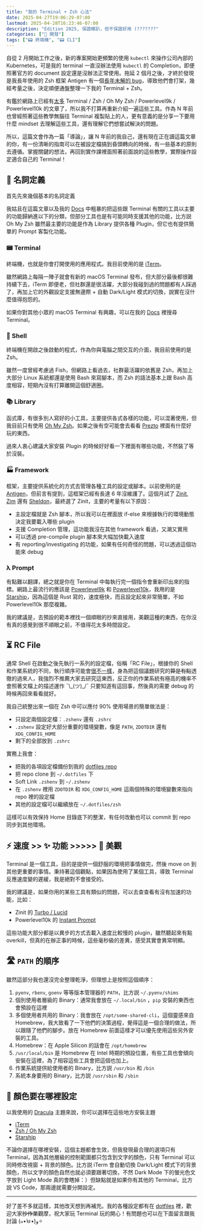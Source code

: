 ```yaml
---
title: "我的 Terminal + Zsh 心法"
date: 2025-04-27T19:06:29-07:00
lastmod: 2025-04-28T16:23:46-07:00
description: "Edition 2025, 保證瞎趴，但不保證好用 (???????"
categories: ["🤖 開發"]
tags: ["📟 終端機", "📟 CLI"]
---
```


自從 2 月開始工作之後，新的專案開始更頻繁的使用 `kubectl` 來操作公司內部的 Kubernetes，可是我的 terminal 一直沒辦法使用 `kubectl` 的 Completion，即便照著官方的 document 設定還是沒辦法正常使用。拖延 2 個月之後，才終於發現是我長年使用的 Zsh 框架 Antigen 有一個[長年未解的 bug](https://github.com/zsh-users/antigen/issues/603)，導致他們會打架，幾經考量之後，決定順便通盤整理一下我的 Terminal + Zsh。

有鑑於網路上已經有[太多](https://www.google.com/search?q=Zsh+Terminal+%E6%95%99%E5%AD%B8) Terminal / Zsh / Oh My Zsh / Powerlevel9k / Powerlevel10k 的文章了，所以我不打算再重新介紹一遍這些工具。作為 N 年前也曾經照著這些教學無腦往 Terminal 複製貼上的人，更有意義的是分享一下要用什麼 mindset 去理解這些工具，還有理解它們想嘗試解決的問題。

所以，這篇文會作為一篇「導論」，讓 N 年前的我自己，還有現在正在讀這篇文章的你，有一份清晰的指南可以在被設定檔搞到昏頭轉向的時候，有一些基本的原則去遵循。掌握關鍵的想法，再回到實作課裡面照著前面說的這些教學，實際操作設定適合自己的 Terminal！

## 📛 名詞定義

首先先來幾個基本的名詞定義

我姑且在這篇文章以及我的 [Docs](https://docs.tomy.me/zsh) 中粗暴的把這些跟 Terminal 有關的工具以主要的功能歸納進以下的分類，但部分工具也是有可能同時支援其他的功能，比方説 Oh My Zsh 雖然最主要的功能是作為 Library 提供各種 Plugin，但它也有提供簡單的 Prompt 客製化功能。

### 📟 Terminal

終端機，也就是你會打開使用的應用程式。我目前使用的是 [iTerm](https://iterm2.com/)。

雖然網路上每隔一陣子就會有新的 macOS Terminal 發布，但大部分最後都很難持續下去，iTerm 即便老，但社群還是很活躍，大部分我碰到過的問題都有人踩過了，再加上它的外觀設定支援無邊際 + 自動 Dark/Light 模式的切換，說實在沒什麼值得抱怨的。

如果你對其他小眾的 macOS Terminal 有興趣，可以在我的 [Docs](https://docs.tomy.me/mac-app) 裡搜尋 Terminal。

### 🐚 Shell

終端機在開啟之後啟動的程式，作為你與電腦之間交互的介面，我目前使用的是 Zsh。

雖然一度曾經考慮過 Fish，但網路上看過去，社群最活躍的依舊是 Zsh，再加上大部分 Linux 系統都還是使用 Bash 來寫腳本，而 Zsh 的語法基本上跟 Bash 高度相容，短期內沒有打算離開這個舒適圈。

### 📚 Library

函式庫，有很多別人寫好的小工具，主要提供各式各樣的功能，可以混著使用，但我目前只有使用 [Oh My Zsh](https://ohmyz.sh/)。如果之後有空可能會去看看 [Prezto](https://github.com/sorin-ionescu/prezto) 裡面有什麼好玩的東西。

過來人衷心建議大家安裝 Plugin 的時候好好看一下裡面有哪些功能，不然裝了等於沒裝。

### 🏭 Framework

框架，主要提供系統化的方式去管理各種工具的設定或腳本。以前使用的是 [Antigen](https://github.com/zsh-users/antigen)，但前言有提到，這框架已經有長達 6 年沒維護了。這個月試了 [Zinit](https://github.com/zdharma-continuum/zinit), [Zim](https://github.com/zimfw/zimfw) 還有 [Sheldon](https://github.com/rossmacarthur/sheldon)，最終選了 Zinit，主要的考量有以下原因：

- 主設定檔就是 Zsh 腳本，所以我可以在裡面放 if-else 來根據執行的環境動態決定我要載入哪些 plugin
- 支援 Completion 管理，這功能我沒在其他 framework 看過，又潮又實用
- 可以透過 pre-compile plugin 腳本來大幅加快載入速度
- 有 reporting/investigating 的功能，如果有任何奇怪的問題，可以透過這個功能來 debug

### λ Prompt

有點難以翻譯，總之就是你在 Terminal 中每執行完一個指令會重新印出來的指標。網路上最流行的應該是 [Powerlevel9k](https://github.com/Powerlevel9k/powerlevel9k) 和 [Powerlevel10k](https://github.com/romkatv/powerlevel10k)，我用的是 [Starship](https://github.com/starship/starship)，因為這個是 Rust 寫的，速度極快，而且設定起來非常簡單，不如 Powerlevel10k 那麼複雜。

我的建議是，去預設的範本裡找一個順眼的抄來直接用，美觀這種的東西，在你沒有真的感覺到很不順眼之前，不值得花太多時間設定。

## ⏳ RC File

通常 Shell 在啟動之後先執行一系列的設定檔，俗稱「RC File」，根據你的 Shell 和作業系統的不同，執行順序可能會[很不一樣](https://blog.flowblok.id.au/2013-02/shell-startup-scripts.html)，身為把這個議題研究的~~算是有點~~透徹的過來人，我強烈不推薦大家去研究這東西，反正你的作業系統有極高的機率不會照著文檔上的描述運作 ¯\\\_(ツ)\_\/¯ 只要知道有這回事，然後真的需要 debug 的時候再回來看看就好。

我自己統整出來一個在 Zsh 中可以應付 90% 使用場景的簡單做法是：

- 只設定兩個設定檔：`.zshenv` 還有 `.zshrc`
- `.zshenv` 設定好大部分重要的環境變數，像是 `PATH`, `ZDOTDIR` 還有 `XDG_CONFIG_HOME`
- 剩下的全部放到 `.zshrc`

實務上我會：

- 把我的各項設定檔備份到我的 [dotfiles repo](https://github.com/tomy0000000/dotfiles)
- 把 repo clone 到 `~/.dotfiles` 下
- Soft Link `.zshenv` 到 `~/.zshenv`
- 在 `.zshenv` 裡用 `ZDOTDIR` 和 `XDG_CONFIG_HOME` 這兩個特殊的環境變數來指向 repo 裡的設定檔
- 其他的設定檔可以繼續放在 `~/.dotfiles/zsh`

這樣可以有效保持 Home 目錄底下的整潔，有任何改動也可以 commit 到 repo 同步到其他環境。

## ⚡️ 速度 \>\> ✨ 功能 \>\>\>\>\> 🦄 美觀

Terminal 是一個工具，目的是提供一個舒服的環境把事情做完，然後 move on 到其他更重要的事情。秉持著這個觀點，如果因為使用了某個工具，導致 Terminal 反應速度變的遲緩，我是絕對不會接受的。

我的建議是，如果你用的某些工具有類似的問題，可以去查查看有沒有加速的功能，比如：

- Zinit 的 [Turbo / Lucid](https://github.com/zdharma-continuum/zinit?tab=readme-ov-file#turbo-and-lucid)
- Powerlevel10k 的 [Instant Prompt](https://github.com/romkatv/powerlevel10k?tab=readme-ov-file#instant-prompt)

這些功能大部分都是以異步的方式去載入速度比較慢的 plugin，雖然聽起來有點 overkill，但真的在辦正事的時候，這些毫秒級的差異，感受其實會異常明顯。

## 🛣️ `PATH` 的順序

雖然這部分我也還沒完全整理乾淨，但理想上是按照這個順序：

1. `pyenv`, `rbenv`, `goenv` 等等版本管理器的 `PATH`，比方説 `~/.pyenv/shims`
2. 個別使用者層級的 Binary：通常我會放在 `~/.local/bin` ，`pip` 安裝的東西也會預設在這裡
3. 多個使用者共用的 Binary：我會放在 `/opt/some-shared-cli`，這個靈感來自 Homebrew，我大致看了一下他們的決策過程，覺得這是一個合理的做法，所以跟隨了他們的腳步。放在 Homebrew 前面這樣才可以優先使用這些另外安裝的工具。
4. Homebrew：在 Apple Silicon 的話會在 `/opt/homebrew`
5. `/usr/local/bin` 是 Homebrew 在 Intel 時期的預設位置，有些工具也會傾向安裝在這裡，為了相容這些工具會把這個也加上。
6. 作業系統提供給使用者的 Binary，比方説 `/usr/bin` 和 `/bin`
7. 系統本身要用的 Binary，比方説 `/usr/sbin` 和 `/sbin`

## 🌈 顏色要在哪裡設定

以我使用的 [Dracula](https://draculatheme.com/) 主題來說，你可以選擇在這些地方安裝主題

- [iTerm](https://draculatheme.com/iterm)
- [Zsh / Oh My Zsh](https://draculatheme.com/zsh)
- [Starship](https://draculatheme.com/starship)

不論你選擇在哪裡安裝，這個主題都會生效，但我發現最合理的選項只有 Terminal，因為其他層級的控制範圍都只包含到文字的顏色，只有 Terminal 可以同時修改視窗 + 背景的顏色。比方説 iTerm 會自動切換 Dark/Light 模式下的背景顏色，所以文字的顏色自然也就必須要跟著切換，不然 Dark Mode 下的螢光色文字放到 Light Mode 真的會瞎掉：）但缺點就是如果你有其他的 Terminal，比方説 VS Code，那兩邊就需要分開設定。

---

好了差不多就這樣，其他改天想到再補充。我的各種設定都有在 [dotfiles](https://github.com/tomy0000000/dotfiles) 裡，歡迎大家~~抄作業~~觀摩，祝大家玩 Terminal 玩的開心！有問題也可以在下面留言跟我討論 (๑•̀ㅂ•́)و✧
